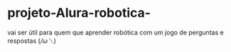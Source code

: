 # projeto-Alura-robotica-
vai ser útil para quem que aprender robótica
com um jogo de perguntas e respostas (*/ω＼*)
